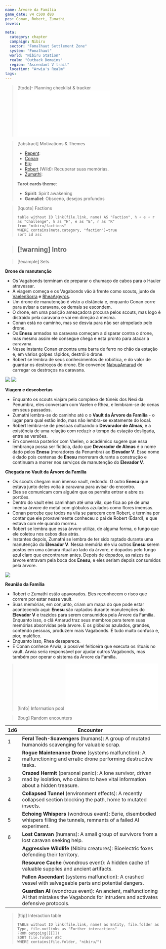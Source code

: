 ```yaml
---
name: Árvore da Família
game_date: v4 c500 d80
pcs: Conan, Robert, Zumathi
levels: 

meta:
  category: chapter
  campaign: Nibiru
  sector: "Fomalhaut Settlement Zone"
  system: "Fomalhaut"
  world: "Nibiru Station"
  realm: "Outback Domains"
  region: "Ascendant V trail"
  location: "Arwia's Realm"
tags: 
---
```


> [!todo]- Planning checklist & tracker
> ![_tracker](../_tracker.md)

> [!abstract] Motivations & Themes
> 
> - [Repent](../pcs/Repent.md):
> - [Conan](../pcs/Conan.md):
> - [Elk](../pcs/Elk.md):
> - [Robert](../pcs/Robert.md) (Wild): Recuperar suas memórias.
> - [Zumathi](../pcs/Zumathi.md):
> 
> **Tarot cards theme**:
> - **Spirit**: Spirit awakening 
> - **Gamaliel**: Obsceno, desejos profundos

> [!quote] Factions 
> ```dataview
> table without ID link(file.link, name) AS "Faction", h + e + r as "Challenge", h as "H", e as "E", r as "R"
> from "nibiru/factions"
> WHERE contains(meta.category, "faction")=true
> sort id asc
> ```

> [!warning] Intro
> - 

> [!example] Sets

**Drone de manutenção**

- Os Vagabonds terminam de preparar o chumaço de cabos para o Hauler atravessar.
- A viagem começa e os Vagabonds vão à frente como scouts, junto de [VaelenSorra](../npcs/VaelenSorra.md) e [RheaArgyros](../npcs/RheaArgyros.md).
- Um drone de manutenção é visto a distância e, enquanto Conan corre para avisar a caravana, os demais se escondem.
- O drone, em uma posição ameaçadora procura pelos scouts, mas logo é distraído pela caravana e vai em direção à mesma.
- Conan está no caminho, mas se desvia para não ser atropelado pelo drone.
- Os **Enesu** armados na caravana começam a disparar contra o drone, mas mesmo assim ele consegue chega e esta pronto para atacar a caravana.
- Nesse instante Conan encontra uma barra de ferro no chão da estação e, em vários golpes rápidos, destrói o drone.
- Robert se lembra de seus conhecimentos de robótica, e do valor de guardar os destroços do drone. Ele convence [NabuaAmarud](../npcs/NabuaAmarud.md) de carregar os destroços na caravana.

![](https://i.imgur.com/6kddT09.png)    ![](https://i.imgur.com/sF47fFQ.png)

**Viagem e descobertas**

- Enquanto os scouts viajam pelo complexo de túneis dos Nexi da Penumbra, eles conversam com Vaelen e Rhea, e lembram-se de cenas em seus passados.
- Zumathi lembra-se do caminho até o o **Vault da Árvore da Família** - o lugar para qual estão indo, mas não lembra-se exatamente do local.
- Robert lembra-se de pessoas cultuando o **Devorador de Almas**, e a existência de uma relação com reduzir o tempo da estação desligada, entre as versões.
- Em conversa posterior com Vaelen, o acadêmico sugere que essa lembrança possa ser fictícia, dado que **Devorador de Almas** é o nome dado pelos **Enesu** (moradores da Penumbra) ao **Elevador V**. Esse nome é dado pois centenas de **Enesu** morreram durante a construção e continuam a morrer nos serviços de manutenção do **Elevador V**.

**Chegada no Vault da Árvore da Família**

- Os scouts chegam num imenso vault, redondo. O outro **Enesu** que estava junto deles volta à caravana para avisar do encontro.
- Eles se comunicam com alguém que os permite entrar e abre os portões.
- Dentro do vault eles caminham até uma vila, que fica ao pé de uma imensa árvore de metal com glóbulos azulados como flores imensas.
- Conan percebe que todos na vila se parecem com Robert, e termina por contar que ele provavelmente conheceu o pai de Robert (Edard), e que estava com ele quando morreu.
- Robert se lembra que essa árvore utiliza, de alguma forma, o fungo que ele coletou nos cabos dias atrás.
- Instantes depois, Zumathi se lembra de ter sido raptado durante uma manutenção do **Elevador V**. Nessa memória ele viu outros **Enesu** serem postos em uma câmara ritual ao lado da árvore, e dopados pelo fungo azul claro que encontraram antes. Depois de dopados, as raizes da árvore entravam pela boca dos **Enesu**, e eles seriam depois consumidos pela árvore.

![](https://i.imgur.com/kMDmmEU.png)


**Reunião da Família**

- Robert e Zumathi estão apavorados. Eles reconhecem o risco que correm por estar nesse vault.
- Suas memórias, em conjunto, criam um mapa do que pode estar acontecendo aqui: **Enesu** são raptados durante manutenções do **Elevador V** e trazidos para serem consumidos pela Árvore da Família. Enquanto isso, o clã Amarud traz seus membros para terem suas memórias absorvidas pela árvore. E os glóbulos azulados, grandes, contendo pessoas, produzem mais Vagabonds. É tudo muito confuso e, pior, maléfico.
- Enquanto isso, Rhea desaparece.
- E Conan conhece Arwia, a possível feiticeira que executa os rituais no vault. Arwia seria responsável por ajudar outros Vagabonds, mas também por operar o sistema da Árvore da Família.

> [!info] Information pool
> ![infoPool](../_infoPool.md)

> [!bug] Random encounters

| 1d6 | Encounter                                                                                                                                    |
| --- | -------------------------------------------------------------------------------------------------------------------------------------------- |
| 1   | **Feral Tech-Scavengers** (humans): A group of mutated humanoids scavenging for valuable scrap.                                              |
| 2   | **Rogue Maintenance Drone** (systems malfunction): A malfunctioning and erratic drone performing destructive tasks.                          |
| 3   | **Crazed Hermit** (personal panic): A lone survivor, driven mad by isolation, who claims to have vital information about a hidden treasure.  |
| 4   | **Collapsed Tunnel** (environment effects): A recently collapsed section blocking the path, home to mutated insects.                         |
| 5   | **Echoing Whispers** (wondrous event): Eerie, disembodied whispers filling the tunnels, remnants of a failed AI experiment.                  |
| 6   | **Lost Caravan** (humans): A small group of survivors from a lost caravan seeking help.                                                      |
|     | **Aggressive Wildlife** (Nibiru creatures): Bioelectric foxes defending their territory.                                                     |
|     | **Resource Cache** (wondrous event): A hidden cache of valuable supplies and ancient artifacts.                                              |
|     | **Fallen Ascendant** (systems malfunction): A crashed vessel with salvageable parts and potential dangers.                                   |
|     | **Guardian AI** (wondrous event): An ancient, malfunctioning AI that mistakes the Vagabonds for intruders and activates defensive protocols. |

> [!tip] Interaction table 
> 
> ```dataview
> TABLE without ID link(file.link, name) as Entity, file.folder as Type, file.outlinks as "Further interactions"
> FROM outgoing([[]]) 
> SORT file.folder ASC
> WHERE contains(file.folder, "nibiru/")
> ```
